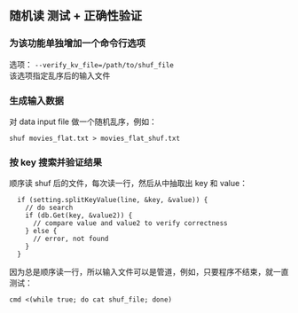 ## 随机读 测试 + 正确性验证

### 为该功能单独增加一个命令行选项

选项： `--verify_kv_file=/path/to/shuf_file`<br/>
该选项指定乱序后的输入文件

### 生成输入数据

对 data input file 做一个随机乱序，例如：

```
shuf movies_flat.txt > movies_flat_shuf.txt

```
### 按 key 搜索并验证结果

顺序读 shuf 后的文件，每次读一行，然后从中抽取出 key 和 value：
```
  if (setting.splitKeyValue(line, &key, &value)) {
    // do search
    if (db.Get(key, &value2)) {
      // compare value and value2 to verify correctness
    } else {
      // error, not found
    }
  }
```

因为总是顺序读一行，所以输入文件可以是管道，例如，只要程序不结束，就一直测试：
```
cmd <(while true; do cat shuf_file; done)
```


